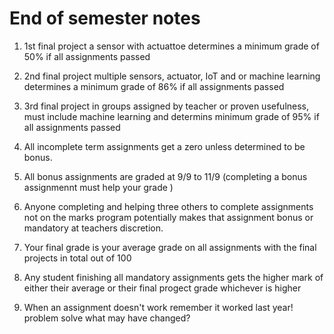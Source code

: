 # End of semester notes

1. 1st final project a sensor with actuattoe determines a minimum grade of 50% if all assignments passed

1. 2nd final project multiple sensors, actuator, IoT and or machine learning determines a minimum grade of 86% if all assignments passed

1. 3rd final project in groups assigned by teacher or proven usefulness, must include machine learning and determins minimum grade of 95% if all assignments passed

1. All incomplete term assignments get a zero unless determined to be bonus.

1. All bonus assignments are graded at 9/9 to 11/9 (completing a bonus assignmennt must help your grade )

1. Anyone completing and helping three others to complete assignments not on the marks program potentially makes that assignment bonus or mandatory at teachers discretion.

1. Your final grade is your average grade on all assignments with the final projects in total out of 100

1. Any student finishing all mandatory assignments gets the higher mark of either their average or their final progect grade whichever is higher

1. When an assignment doesn't work remember it worked last year! problem solve what may have changed?
 
